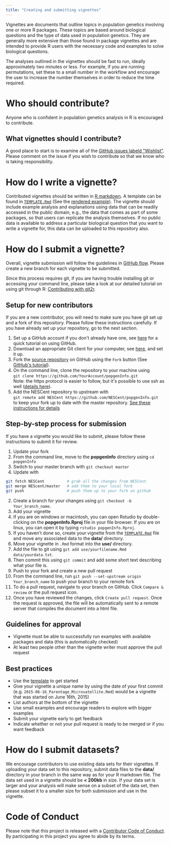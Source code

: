 ```yaml
---
title: "Creating and submitting vignettes"
---
```


Vignettes are documents that outline topics in population genetics involving one or more R packages. These topics are based around biological questions and the type of data used in population genetics. They are generally more extensive than those found in package vignettes and are intended to provide R users with the necessary code and examples to solve biological questions. 

The analyses outlined in the vignettes should be fast to run, ideally approximately two minutes or less. For example, if you are running permutations, set these to a small number in the workflow and encourage the user to increase the number themselves in order to reduce the time required. 

# Who should contribute?

Anyone who is confident in population genetics analysis in R is encouraged to contribute.

## What vignettes should I contribute?

A good place to start is to examine all of the [GitHub issues labeld "Wishlist"](https://github.com/NESCent/popgenInfo/labels/Wishlist). Please comment on the issue if you wish to contribute so that we know who is taking responsibility.

# How do I write a vignette?

Contributed vignettes should be written in [R markdown](http://rmarkdown.rstudio.com/). A template can be found in [`TEMPLATE.Rmd`](https://github.com/nescent/popgenInfo/tree/master/TEMPLATE.Rmd) (See the [rendered example](TEMPLATE.html)). The vignette should include example analysis and explanations using data that can be readily accessed in the public domain, e.g., the data that comes as part of some packages, so that users can replicate the analysis themselves. If no public data is available to address a particular biological question that you want to write a vignette for, this data can be uploaded to this repository also.

# How do I submit a vignette?

Overall, vignette submission will follow the guidelines in [GitHub flow](https://guides.github.com/introduction/flow/index.html). Please create a new branch for each vignette to be submitted. 

Since this process requires git, if you are having trouble installing git or accessing your command line, please take a look at our detailed tutorial on using git through R: [Contributing with git2r](CONTRIBUTING_WITH_GIT2R.html).

 
## Setup for new contributors

If you are a new contributor, you will need to make sure you have git set up and a fork of this repository. Please follow these instructions carefully. If you have already set up your repository, go to the next section. 

1. Set up a GitHub account if you don't already have one, see [here](https://guides.github.com/activities/hello-world/) for a quick tutorial on using GitHub. 
2. Download an appropriate Git client for your computer, see [here](https://help.github.com/articles/set-up-git/), and set it up.
3. Fork the [source repository](http://github.com/NESCent/popgenInfo) on GitHub using the `Fork` button (See [GitHub's tutorial](https://help.github.com/articles/fork-a-repo/)). 
4. On the command line, clone the repository to your machine using    
`git clone https://github.com/YourAccount/popgenInfo.git`    
Note: the https protocol is easier to follow, but it's possible to use ssh as well ([details here](https://help.github.com/articles/fork-a-repo/#step-2-create-a-local-clone-of-your-fork)). 
5. Add the NESCent repository to upstream with     
`git remote add NESCent https://github.com/NESCent/popgenInfo.git`    
to keep your fork up to date with the master repository. [See these instructions for details](https://help.github.com/articles/fork-a-repo/#step-3-configure-git-to-sync-your-fork-with-the-original-spoon-knife-repository)

## Step-by-step process for submission

If you have a vignette you would like to submit, please follow these instructions to submit it for review. 

1. Update your fork
  1. From the command line, move to the **popgenInfo** directory using `cd popgenInfo`
  2. Switch to your master branch with `git checkout master`
  3. Update with    
   ```sh
   git fetch NESCent          # grab all the changes from NESCent
   git merge NEScent/master   # add them to your local fork
   git push                   # push them up to your fork on github
   ```    

2. Create a branch for your changes using `git checkout -b Your_branch_name`.
3. Add your vignette
  1. If you are on windows or macintosh, you can open Rstudio by double-clicking on the **popgenInfo.Rproj** file in your file browser. If you are on linux, you can open it by typing `rstudio popgenInfo.Rproj`.
  2. If you haven't done so, create your vignette from the [`TEMPLATE.Rmd`](https://github.com/nescent/popgenInfo/tree/master/TEMPLATE.Rmd) file and move any associated data to the **data/** directory.
  3. Move your  vignette in `.Rmd` format into the **use/** directory.
  4. Add the file to git using `git add use/yourfilename.Rmd data/yourdata.txt`.
  5. Then commit this using `git commit` and add some short text describing what your file is.
4. Push to your fork and create a new pull request
  1. From the command line, run `git push --set-upstream origin Your_branch_name` to push your branch to your remote fork
  2. To do a pull request, navigate to your branch on GitHub. Click `Compare & review` or the pull request icon.
  3. Once you have reviewed the changes, click `Create pull request`. Once the request is approved, the file will be automatically sent to a remote server that compiles the document into a html file.

## Guidelines for approval

 - Vignette must be able to successfully run examples with available packages and data (this is automatically checked)
 - At least two people other than the vignette writer must approve the pull request

## Best practices

 - Use the [template](https://github.com/nescent/popgenInfo/tree/master/TEMPLATE.Rmd) to get started
 - Give your vignette a unique name by using the date of your first commit (e.g. `2015-06-16_Parentage_Microsatellite.Rmd`) would be a vignette that was started on June 16th, 2015) 
 - List authors at the bottom of the vignette
 - Use small examples and encourage readers to explore with bigger examples
 - Submit your vignette early to get feedback
 - Indicate whether or not your pull request is ready to be merged or if you want feedback

# How do I submit datasets?

We encourage contributors to use existing data sets for their vignettes. If uploading your data set to this repository, submit data files to the **data/** directory in your branch in the same way as for your R markdown file. The data set used in a vignette should be **< 200kb** in size. If your data set is larger and your analysis will make sense on a subset of the data set, then please subset it to a smaller size for both submission and use in the vignette. 

# Code of Conduct

Please note that this project is released with a [Contributor Code of Conduct](CONDUCT.html). By participating in this project you agree to abide by its terms.
